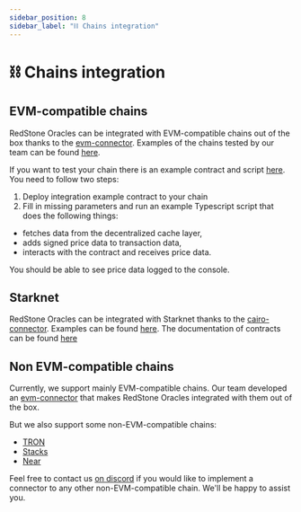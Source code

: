 ```yaml
---
sidebar_position: 8
sidebar_label: "⛓ Chains integration"
---
```


# ⛓ Chains integration

## EVM-compatible chains

RedStone Oracles can be integrated with EVM-compatible chains out of the box thanks to the [evm-connector](https://docs.redstone.finance/docs/smart-contract-devs/getting-started#usage). Examples of the chains tested by our team can be found [here](https://showroom.redstone.finance/).

If you want to test your chain there is an example contract and script [here](https://github.com/redstone-finance/redstone-showroom/tree/main/example). You need to follow two steps:

1. Deploy integration example contract to your chain
2. Fill in missing parameters and run an example Typescript script that does the following things:

- fetches data from the decentralized cache layer,
- adds signed price data to transaction data,
- interacts with the contract and receives price data.

You should be able to see price data logged to the console.

## Starknet

RedStone Oracles can be integrated with Starknet thanks to the [cairo-connector](https://github.com/redstone-finance/redstone-oracles-monorepo/packages/cairo-connector/). Examples can be found [here](https://starknet-showroom.redstone.finance/). The documentation of contracts can be found [here](https://github.com/redstone-finance/redstone-oracles-monorepo/packages/cairo-connector/src/contracts/README.md)

## Non EVM-compatible chains

Currently, we support mainly EVM-compatible chains. Our team developed an [evm-connector](https://docs.redstone.finance/docs/smart-contract-devs/getting-started#usage) that makes RedStone Oracles integrated with them out of the box.

But we also support some non-EVM-compatible chains:

- [TRON](https://github.com/redstone-finance/redstone-tron-integration)
- [Stacks](https://stacks.org/redstone)
- [Near](https://github.com/redstone-finance/redstone-near-connectors)

Feel free to contact us [on discord](https://redstone.finance/discord) if you would like to implement a connector to any other non-EVM-compatible chain. We'll be happy to assist you.
